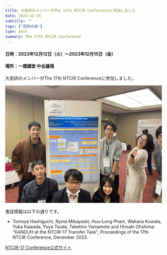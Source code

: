 ```yaml
---
title: 大島研のメンバーがThe 17th NTCIR Conferenceに参加しました
date: 2023-12-15
subtitle: ""
tags: ["国際会議"]
type: post
summary: The 17th NTCIR Conference
---
```


#### 日時：2023年12月12日（火）～2023年12月15日（金）
#### 場所：一橋講堂 中会議場

大島研のメンバーがThe 17th NTCIR Conferenceに参加しました。

![](image.jpg)

書誌情報は以下の通りです。
- Tomoya Hashiguchi, Ryota Mibayashi, Huu-Long Pham, Wakana Kuwata, Yuka Kawada, Yuya Tsuda, Takehiro Yamamoto and Hiroaki Ohshima: "KANDUH at the NTCIR-17 Transfer Task", Proceedings of the 17th NTCIR Conference, December 2023.


[NTCIR-17 Conference公式サイト](https://research.nii.ac.jp/ntcir/ntcir-17/conference.html)

<!-- 1. 論文採録バージョン -->
<!-- [第一著者]さんの論文が「[学会フルネーム]」に採録されました。 -->

<!-- [公式Webページ](学会公式ページTopのURL) -->


<!-- 書誌情報。書式はPublicationsを参考。変にコードブロックとかで囲まなくてOK -->


<!-- [年月日]に発表予定 -->



<!-- 2. 論文発表済みバージョン -->
<!-- [第一著者]さんが「[学会フルネーム]」で発表しました。 -->

<!-- [公式Webページ](学会公式ページTopのURL) -->


<!-- 書誌情報。書式はPublicationsを参考。変にコードブロックとかで囲まなくてOK -->


<!-- 3. 論文受賞バージョン -->
<!-- [第一著者]さんの論文が「[学会フルネーム]」で「[受賞名]」を受賞しました -->

<!-- [公式Webページ](学会公式ページTopのURL) -->


<!-- 書誌情報。書式はPublicationsを参考。変にコードブロックとかで囲まなくてOK -->

<!-- 同学会複数名の場合は並べて良い感じにして -->